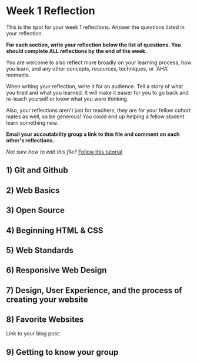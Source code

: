 # Week 1 Reflection

This is the spot for your week 1 reflections.  Answer the questions listed in your reflection.

**For each section, write your reflection below the list of questions.    You should complete ALL reflections by the end of the week.**

You are welcome to also reflect more broadly on your learning process, how you learn, and any other concepts, resources, techniques, or 'AHA' moments.

When writing your reflection, write it for an audience. Tell a story of what you tried and what you learned. It will make it easier for you to go back and re-teach yourself or know what you were thinking.

Also, your reflections aren't just for teachers, they are for your fellow cohort mates as well, so be generous! You could end up helping a fellow student learn something new.

**Email your accoutability group a link to this file and comment on each other's reflections.**

*Not sure how to edit this file?* [Follow this tutorial](get_started/add_a_reflection.md)

## 1) Git and Github

## 2)  Web Basics

## 3) Open Source

## 4) Beginning HTML & CSS

## 5) Web Standards

## 6) Responsive Web Design

## 7) Design, User Experience, and the process of creating your website

## 8) Favorite Websites

Link to your blog post: 

## 9) Getting to know your group



